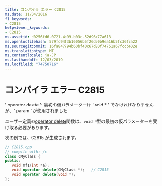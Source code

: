 ```yaml
---
title: コンパイラ エラー C2815
ms.date: 11/04/2016
f1_keywords:
- C2815
helpviewer_keywords:
- C2815
ms.assetid: d0256fd6-0721-4c99-b03c-52d96e77a613
ms.openlocfilehash: 579fc94f3b16056b5f26dd0b9ea16b5fc36fda22
ms.sourcegitcommit: 16fa847794b60bf40c67d20f74751a67fccb602e
ms.translationtype: MT
ms.contentlocale: ja-JP
ms.lasthandoff: 12/03/2019
ms.locfileid: "74750716"
---
```

# <a name="compiler-error-c2815"></a>コンパイラ エラー C2815

' operator delete ': 最初の仮パラメーターは ' void * ' でなければなりませんが、' param ' が使用されました

ユーザー定義の[operator delete](../../standard-library/new-operators.md#op_delete)関数は、`void *`型の最初の仮パラメーターを受け取る必要があります。

次の例では、C2815 が生成されます。

```cpp
// C2815.cpp
// compile with: /c
class CMyClass {
public:
   void mf1(int *a);
   void operator delete(CMyClass *);   // C2815
   void operator delete(void *);
};
```
